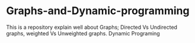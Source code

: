 # Graphs-and-Dynamic-programming
This is a repository explain well about Graphs; Directed Vs Undirected graphs, weighted Vs Unweighted graphs. Dynamic Programing
